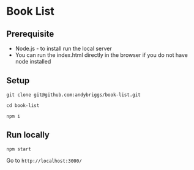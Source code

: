 # Book List

## Prerequisite
 - Node.js - to install run the local server
 - You can run the index.html directly in the browser if you do not have node installed

## Setup

`git clone git@github.com:andybriggs/book-list.git`

`cd book-list`

`npm i`

## Run locally

`npm start`

Go to  `http://localhost:3000/`
